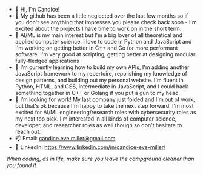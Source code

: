 - 👋 Hi, I’m Candice!
- 👻 My github has been a little neglected over the last few months so if you don't see anything that impresses you please check back soon - I'm excited about the projects I have time to work on in the short term.
- 👀 AI/ML is my main interest but I'm a big lover of all theoretical and applied computer science. I love to code in Python and JavaScript and I'm working on getting better in C++ and Go for more performant software. I'm very good at scripting, getting better at designing modular fully-fledged applications
- 🌱 I’m currently learning how to build my own APIs, I'm adding another JavaScript framework to my repertoire, repolishing my knowledge of design patterns, and building out my personal website. I'm fluent in Python, HTML, and CSS, intermediate in JavaScript, and I could hack something together in C++ or Golang if you put a gun to my head.
- 💞️ I’m looking for work! My last company just folded and I'm out of work, but that's ok because I'm happy to take the next step forward. I'm most excited for AI/ML engineering/research roles with cybersecurity roles as my next top pick. I'm interested in all kinds of computer science, developer, and researcher roles as well though so don't hesitate to reach out.
- 📫 Email: candice.eve.miller@gmail.com
- 💼 LinkedIn: https://www.linkedin.com/in/candice-eve-miller/

*When coding, as in life, make sure you leave the campground cleaner than you found it.*
